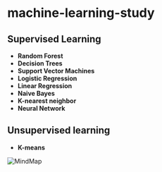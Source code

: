 # machine-learning-study

## Supervised Learning
* **Random Forest** 
* **Decision Trees**
* **Support Vector Machines**
* **Logistic Regression**
* **Linear Regression**
* **Naive Bayes**
* **K-nearest neighbor** 
* **Neural Network**

## Unsupervised learning
* **K-means**

![MindMap](https://github.com/rameshjesswani/machine-learning-study/blob/master/MindMapML.jpg)
